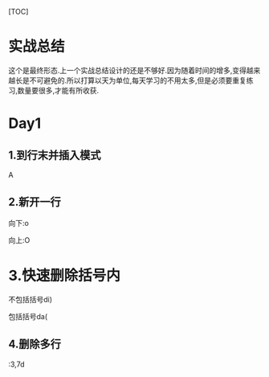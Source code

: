 [TOC]

# 实战总结

这个是最终形态.上一个实战总结设计的还是不够好.因为随着时间的增多,变得越来越长是不可避免的.所以打算以天为单位,每天学习的不用太多,但是必须要重复练习,数量要很多,才能有所收获.

# Day1

## 1.到行末并插入模式

A

## 2.新开一行

向下:o

向上:O

# 3.快速删除括号内

不包括括号di)

包括括号da(

## 4.删除多行

:3,7d